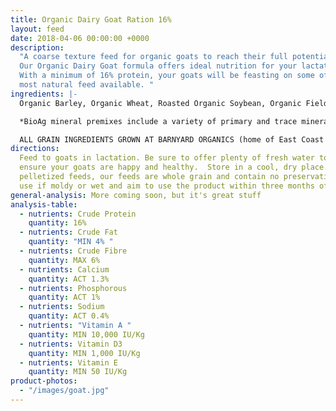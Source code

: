 ```yaml
---
title: Organic Dairy Goat Ration 16%
layout: feed
date: 2018-04-06 00:00:00 +0000
description:
  "A coarse texture feed for organic goats to reach their full potential.
  Our Organic Dairy Goat formula offers ideal nutrition for your lactating goats.
  With a minimum of 16% protein, your goats will be feasting on some of the best,
  most natural feed available. "
ingredients: |-
  Organic Barley, Organic Wheat, Roasted Organic Soybean, Organic Field Peas, Organic Oats, Organic Corn, Organic Flax Meal & Bio Ag Goat Mineral Premix*, Dried Seaweed Meal, Redmond Natural Salt.

  *BioAg mineral premixes include a variety of primary and trace minerals and vitamins, from sources such as: limestone; kelp meal; natural trace mineral salt; DL methionine and lysine in the layer mash (amino acids); selenium yeast; probiotics; enzymes; vitamins A, D, and E, plus vitamin B complex in addition to those vitamins in the premix

  ALL GRAIN INGREDIENTS GROWN AT BARNYARD ORGANICS (home of East Coast Organic Grainery) except corn (source:  Le Moulins des Cèdres, QC), flax (source: Bio Ag’s Canadian-sourced flax) and field peas (source: Alpha Mills, PEI)
directions:
  Feed to goats in lactation. Be sure to offer plenty of fresh water to
  ensure your goats are happy and healthy.  Store in a cool, dry place. Unlike many
  pelletized feeds, our feeds are whole grain and contain no preservatives.  Do not
  use if moldy or wet and aim to use the product within three months of purchase.
general-analysis: More coming soon, but it's great stuff
analysis-table:
  - nutrients: Crude Protein
    quantity: 16%
  - nutrients: Crude Fat
    quantity: "MIN 4% "
  - nutrients: Crude Fibre
    quantity: MAX 6%
  - nutrients: Calcium
    quantity: ACT 1.3%
  - nutrients: Phosphorous
    quantity: ACT 1%
  - nutrients: Sodium
    quantity: ACT 0.4%
  - nutrients: "Vitamin A "
    quantity: MIN 10,000 IU/Kg
  - nutrients: Vitamin D3
    quantity: MIN 1,000 IU/Kg
  - nutrients: Vitamin E
    quantity: MIN 50 IU/Kg
product-photos:
  - "/images/goat.jpg"
---
```

